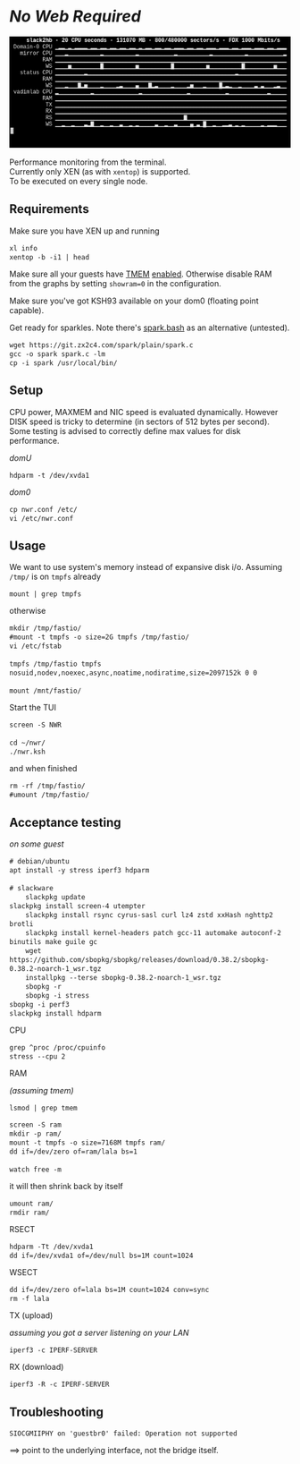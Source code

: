 # _No Web Required_

![2020-04-28-122156_613x242_scrot.png](i/2020-04-28-122156_613x242_scrot.png)

Performance monitoring from the terminal.  
Currently only XEN (as with `xentop`) is supported.  
To be executed on every single node.  

## Requirements

Make sure you have XEN up and running

	xl info
	xentop -b -i1 | head

Make sure all your guests have [TMEM](https://pub.nethence.com/xen/tmem) [enabled](https://wiki.xenproject.org/wiki/TMEM).
Otherwise disable RAM from the graphs by setting `showram=0` in the configuration.

Make sure you've got KSH93 available on your dom0 (floating point capable).

Get ready for sparkles.  Note there's [spark.bash](https://github.com/holman/spark) as an alternative (untested).

	wget https://git.zx2c4.com/spark/plain/spark.c
	gcc -o spark spark.c -lm
	cp -i spark /usr/local/bin/

## Setup

CPU power, MAXMEM and NIC speed is evaluated dynamically.
However DISK speed is tricky to determine (in sectors of 512 bytes per second).
Some testing is advised to correctly define max values for disk performance.

_domU_

	hdparm -t /dev/xvda1

_dom0_

	cp nwr.conf /etc/
	vi /etc/nwr.conf

## Usage

We want to use system's memory instead of expansive disk i/o.  Assuming `/tmp/` is on `tmpfs` already

	mount | grep tmpfs

otherwise

	mkdir /tmp/fastio/
	#mount -t tmpfs -o size=2G tmpfs /tmp/fastio/
	vi /etc/fstab

	tmpfs /tmp/fastio tmpfs nosuid,nodev,noexec,async,noatime,nodiratime,size=2097152k 0 0

	mount /mnt/fastio/

Start the TUI

	screen -S NWR

	cd ~/nwr/
	./nwr.ksh

and when finished

	rm -rf /tmp/fastio/
	#umount /tmp/fastio/

## Acceptance testing

_on some guest_

	# debian/ubuntu
	apt install -y stress iperf3 hdparm

	# slackware
        slackpkg update
	slackpkg install screen-4 utempter
        slackpkg install rsync cyrus-sasl curl lz4 zstd xxHash nghttp2 brotli
        slackpkg install kernel-headers patch gcc-11 automake autoconf-2 binutils make guile gc
        wget https://github.com/sbopkg/sbopkg/releases/download/0.38.2/sbopkg-0.38.2-noarch-1_wsr.tgz
        installpkg --terse sbopkg-0.38.2-noarch-1_wsr.tgz
        sbopkg -r
        sbopkg -i stress
	sbopkg -i perf3
	slackpkg install hdparm

CPU

	grep ^proc /proc/cpuinfo
	stress --cpu 2

RAM

_(assuming tmem)_

	lsmod | grep tmem

<!--
	stress --vm 2 --vm-keep
-->

	screen -S ram
	mkdir -p ram/
	mount -t tmpfs -o size=7168M tmpfs ram/
	dd if=/dev/zero of=ram/lala bs=1

	watch free -m

it will then shrink back by itself

	umount ram/
	rmdir ram/

RSECT

	hdparm -Tt /dev/xvda1
	dd if=/dev/xvda1 of=/dev/null bs=1M count=1024

WSECT

	dd if=/dev/zero of=lala bs=1M count=1024 conv=sync
	rm -f lala

TX (upload)

_assuming you got a server listening on your LAN_

	iperf3 -c IPERF-SERVER

RX (download)

	iperf3 -R -c IPERF-SERVER

## Troubleshooting

	SIOCGMIIPHY on 'guestbr0' failed: Operation not supported

==> point to the underlying interface, not the bridge itself.

<!--
## Bugs

depending on the load and how long the xentop iteration takes to complete, we are not exactly dealing with metrics every second,
but rather two or three seconds interval, which messes up the results as those are compared against the defined bandwidth maximum values.
-->


